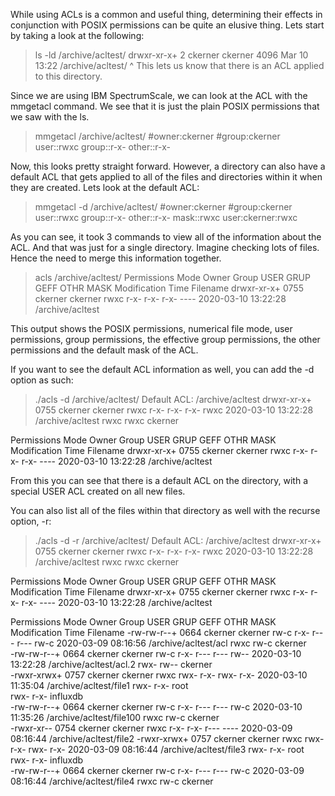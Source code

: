 While using ACLs is a common and useful thing, determining their effects in conjunction with POSIX permissions can be quite an elusive thing.  Lets start by taking a look at the following:

> ls -ld /archive/acltest/
drwxr-xr-x+ 2 ckerner ckerner 4096 Mar 10 13:22 /archive/acltest/
          ^
          This lets us know that there is an ACL applied to this directory.  

Since we are using IBM SpectrumScale, we can look at the ACL with the mmgetacl command.  We see that it is just the plain POSIX permissions that we saw with the ls.

> mmgetacl /archive/acltest/
#owner:ckerner
#group:ckerner
user::rwxc
group::r-x-
other::r-x-

Now, this looks pretty straight forward.  However, a directory can also have a default ACL that gets applied to all of the files and directories within it when they are created.  Lets look at the default ACL:

> mmgetacl -d /archive/acltest/
#owner:ckerner
#group:ckerner
user::rwxc
group::r-x-
other::r-x-
mask::rwxc
user:ckerner:rwxc

As you can see, it took 3 commands to view all of the information about the ACL. And that was just for a single directory. Imagine checking lots of files.  Hence the need to merge this information together.

> acls /archive/acltest/
Permissions Mode Owner    Group    USER GRUP GEFF OTHR MASK Modification Time   Filename
drwxr-xr-x+ 0755 ckerner  ckerner  rwxc r-x- r-x- r-x- ---- 2020-03-10 13:22:28 /archive/acltest

This output shows the POSIX permissions, numerical file mode, user permissions, group permissions, the effective group permissions, the other permissions and the default mask of the ACL.

If you want to see the default ACL information as well, you can add the -d option as such:

> ./acls -d /archive/acltest/
Default ACL: /archive/acltest
drwxr-xr-x+ 0755 ckerner  ckerner  rwxc r-x- r-x- r-x- rwxc 2020-03-10 13:22:28 /archive/acltest
                                   rwxc                rwxc ckerner             

Permissions Mode Owner    Group    USER GRUP GEFF OTHR MASK Modification Time   Filename
drwxr-xr-x+ 0755 ckerner  ckerner  rwxc r-x- r-x- r-x- ---- 2020-03-10 13:22:28 /archive/acltest

From this you can see that there is a default ACL on the directory, with a special USER ACL created on all new files.

You can also list all of the files within that directory as well with the recurse option, -r:

> ./acls -d -r /archive/acltest/
Default ACL: /archive/acltest
drwxr-xr-x+ 0755 ckerner  ckerner  rwxc r-x- r-x- r-x- rwxc 2020-03-10 13:22:28 /archive/acltest
                                   rwxc                rwxc ckerner             

Permissions Mode Owner    Group    USER GRUP GEFF OTHR MASK Modification Time   Filename
drwxr-xr-x+ 0755 ckerner  ckerner  rwxc r-x- r-x- r-x- ---- 2020-03-10 13:22:28 /archive/acltest

Permissions Mode Owner    Group    USER GRUP GEFF OTHR MASK Modification Time   Filename
-rw-rw-r--+ 0664 ckerner  ckerner  rw-c r-x- r--- r--- rw-c 2020-03-09 08:16:56 /archive/acltest/acl
                                   rwxc                rw-c ckerner             
-rw-rw-r--+ 0664 ckerner  ckerner  rw-c r-x- r--- r--- rw-- 2020-03-10 13:22:28 /archive/acltest/acl.2
                                   rwx-                rw-- ckerner             
-rwxr-xrwx+ 0757 ckerner  ckerner  rwxc rwx- r-x- rwx- r-x- 2020-03-10 11:35:04 /archive/acltest/file1
                                   rwx-                r-x- root                
                                        rwx-           r-x- influxdb            
-rw-rw-r--+ 0664 ckerner  ckerner  rw-c r-x- r--- r--- rw-c 2020-03-10 11:35:26 /archive/acltest/file100
                                   rwxc                rw-c ckerner             
-rwxr-xr--  0754 ckerner  ckerner  rwxc r-x- r-x- r--- ---- 2020-03-09 08:16:44 /archive/acltest/file2
-rwxr-xrwx+ 0757 ckerner  ckerner  rwxc rwx- r-x- rwx- r-x- 2020-03-09 08:16:44 /archive/acltest/file3
                                   rwx-                r-x- root                
                                        rwx-           r-x- influxdb            
-rw-rw-r--+ 0664 ckerner  ckerner  rw-c r-x- r--- r--- rw-c 2020-03-09 08:16:44 /archive/acltest/file4
                                   rwxc                rw-c ckerner             
